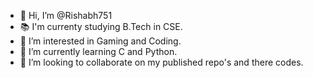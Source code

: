 - 👋 Hi, I’m @Rishabh751
- 📚 I'm currenty studying B.Tech in CSE.
- 👀 I’m interested in Gaming and Coding.
- 🌱 I’m currently learning C and Python.
- 💞️ I’m looking to collaborate on my published repo's and there codes.
